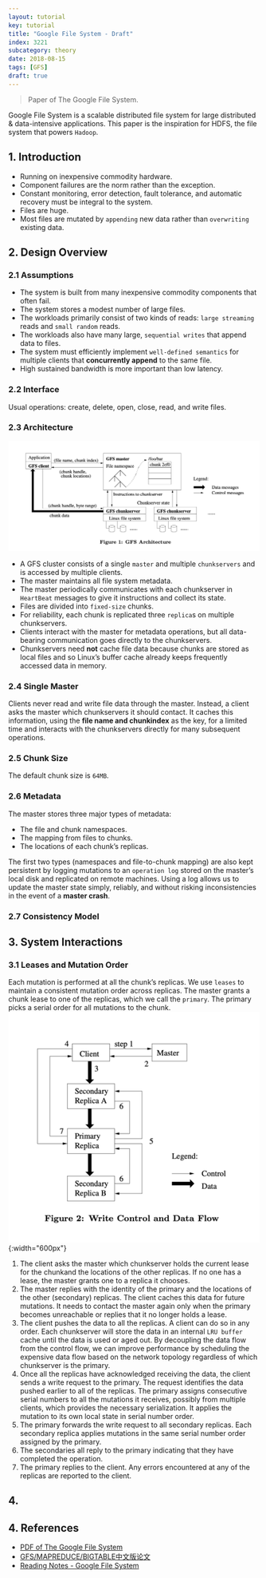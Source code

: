 ```yaml
---
layout: tutorial
key: tutorial
title: "Google File System - Draft"
index: 3221
subcategory: theory
date: 2018-08-15
tags: [GFS]
draft: true
---
```


> Paper of The Google File System.

Google File System is a scalable distributed file system for large distributed & data-intensive applications. This paper is the inspiration for HDFS, the file system that powers `Hadoop`.

## 1. Introduction
* Running on inexpensive commodity hardware.
* Component failures are the norm rather than the exception.
* Constant monitoring, error detection, fault tolerance, and automatic recovery must be integral to the system.
* Files are huge.
* Most files are mutated by `appending` new data rather than `overwriting` existing data.

## 2. Design Overview
### 2.1 Assumptions
* The system is built from many inexpensive commodity components that often fail.
* The system stores a modest number of large files.
* The workloads primarily consist of two kinds of reads: `large streaming` reads and `small random` reads.
* The workloads also have many large, `sequential writes` that append data to files.
* The system must efficiently implement `well-defined semantics` for multiple clients that **concurrently append** to the same file.
* High sustained bandwidth is more important than low latency.

### 2.2 Interface
Usual operations: create, delete, open, close, read, and write files.
### 2.3 Architecture
![image](/assets/images/devops/3221/gfs-architecture.png)
* A GFS cluster consists of a single `master` and multiple `chunkservers` and is accessed by multiple clients.
* The master maintains all file system metadata.
* The master periodically communicates with each chunkserver in `HeartBeat` messages to give it instructions and collect its state.
* Files are divided into `fixed-size` chunks.
* For reliability, each chunk is replicated three `replica`s on multiple chunkservers.
* Clients interact with the master for metadata operations, but all data-bearing communication goes directly to the chunkservers.
* Chunkservers need **not** cache file data because chunks are stored as local files and so Linux’s buffer cache already keeps frequently accessed
data in memory.

### 2.4 Single Master
Clients never read and write file data through the master. Instead, a client asks the master which chunkservers it should contact. It caches
this information, using the **file name and chunkindex** as the key, for a limited time and interacts with the chunkservers directly for many subsequent operations.
### 2.5 Chunk Size
The default chunk size is `64MB`.
### 2.6 Metadata
The master stores three major types of metadata:
* The file and chunk namespaces.
* The mapping from files to chunks.
* The locations of each chunk’s replicas.

The first two types (namespaces and file-to-chunk mapping) are also kept persistent by logging mutations to an `operation log` stored on the master’s local disk and replicated on remote machines. Using a log allows us to update the master state simply, reliably, and without risking inconsistencies in the event of a **master crash**.
### 2.7 Consistency Model

## 3. System Interactions
### 3.1 Leases and Mutation Order
Each mutation is performed at all the chunk’s replicas. We use `leases` to maintain a consistent mutation order across replicas. The master grants a chunk lease to one of the replicas, which we call the `primary`. The primary picks a serial order for all mutations to the chunk.
![image](/assets/images/devops/3221/gfs-control-flow.png){:width="600px"}
1. The client asks the master which chunkserver holds the current lease for the chunkand the locations of the other replicas. If no one has a lease, the master grants one to a replica it chooses.
2. The master replies with the identity of the primary and the locations of the other (secondary) replicas. The client caches this data for future mutations. It needs to contact the master again only when the primary becomes unreachable or replies that it no longer holds a lease.
3. The client pushes the data to all the replicas. A client can do so in any order. Each chunkserver will store the data in an internal `LRU buffer` cache until the data is used or aged out. By decoupling the data flow from the control flow, we can improve performance by scheduling the expensive data flow based on the network topology regardless of which chunkserver is the primary.
4. Once all the replicas have acknowledged receiving the data, the client sends a write request to the primary. The request identifies the data pushed earlier to all of the replicas. The primary assigns consecutive serial numbers to all the mutations it receives, possibly from multiple clients, which provides the necessary serialization. It applies the mutation to its own local state in serial number order.
5. The primary forwards the write request to all secondary replicas. Each secondary replica applies mutations in the same serial number order assigned by the primary.
6. The secondaries all reply to the primary indicating that they have completed the operation.
7. The primary replies to the client. Any errors encountered at any of the replicas are reported to the client.

## 4.

## 4. References
* [PDF of The Google File System](https://static.googleusercontent.com/media/research.google.com/en//archive/gfs-sosp2003.pdf)
* [GFS/MAPREDUCE/BIGTABLE中文版论文](http://blog.bizcloudsoft.com/?p=292)
* [Reading Notes - Google File System](http://krishnabhargav.github.io/architecture/notes,/publication/notes/2014/06/22/Google-File-System-Notes.html)
